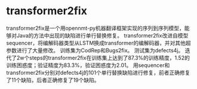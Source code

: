 # transformer2fix
transformer2fix是一个用opennmt-py机器翻译框架实现的序列到序列模型，能够对Java的方法中出现的缺陷进行单行替换修复。
transformer2fix改进自模型sequencer，将编解码器类型从LSTM换成transformer的编解码器，并对其他超参数进行了大量修改。
训练集为CodRep和Bugs2fix。
测试集为defects4j。
迭代了2w个steps的transformer2fix在训练集上达到了87.3%的训练精度，1.52的训练困惑度；验证精度为83.3%，验证困惑度为2.01。
用sequencer和transformer2fix分别对defects4j的101个单行替换缺陷进行修复，前者正确修复了11个缺陷，后者正确修复了19个缺陷。

